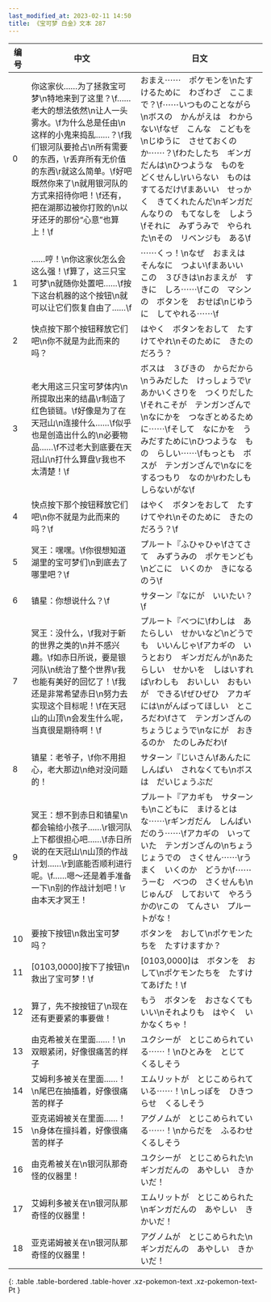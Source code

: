 ```yaml
---
last_modified_at: 2023-02-11 14:50
title: 《宝可梦 白金》文本 287
---
```

| 编号 | 中文 | 日文 |
| ---- | ---- | ---- |
| 0 | 你这家伙……为了拯救宝可梦\n特地来到了这里？\f……老大的想法依然\n让人一头雾水。\f为什么总是任由\n这样的小鬼来捣乱……？\f我们银河队要抢占\n所有需要的东西，\r丢弃所有无价值的东西\r就这么简单。\f好吧　既然你来了\n就用银河队的方式来招待你吧！\f还有，把在湖那边被你打败的\n以牙还牙的那份“心意”也算上！\f | おまえ⋯⋯　ポケモンを\nたすけるために　わざわざ　ここまで？\f⋯⋯いつものことながら\nボスの　かんがえは　わからない\fなぜ　こんな　こどもを\nじゆうに　させておくのか⋯⋯？\fわたしたち　ギンガだんは\nひつような　ものを　どくせんし\rいらない　ものは　すてるだけ\fまあいい　せっかく　きてくれたんだ\nギンガだんなりの　もてなしを　しよう\fそれに　みずうみで　やられた\nその　リベンジも　ある\f |
| 1 | ……哼！\n你这家伙怎么会这么强！\f算了，这三只宝可梦\n就随你处置吧……\f按下这台机器的这个按钮\n就可以让它们恢复自由了……\f | ⋯⋯くっ！\nなぜ　おまえは　そんなに　つよい\fまあいい　この　３びきは\nおまえが　すきに　しろ⋯⋯\fこの　マシンの　ボタンを　おせば\nじゆうに　してやれる⋯⋯\f |
| 2 | 快点按下那个按钮释放它们吧\n你不就是为此而来的吗？ | はやく　ボタンをおして　たすけてやれ\nそのために　きたのだろう？ |
| 3 | 老大用这三只宝可梦体内\n所提取出来的结晶\r制造了红色锁链。\f好像是为了在天冠山\n连接什么……\f似乎也是创造出什么的\n必要物品……\f不过老大到底要在天冠山\n打什么算盘\r我也不太清楚！\f | ボスは　３びきの　からだから\nうみだした　けっしょうで\rあかいくさりを　つくりだした\fそれこそが　テンガンざんで\nなにかを　つなぎとめるために⋯⋯\fそして　なにかを　うみだすために\nひつような　もの　らしい⋯⋯\fもっとも　ボスが　テンガンざんで\nなにを　するつもり　なのか\rわたしも　しらないがな\f |
| 4 | 快点按下那个按钮释放它们吧\n你不就是为此而来的吗？\f | はやく　ボタンをおして　たすけてやれ\nそのために　きたのだろう？\f |
| 5 | 冥王：嘿嘿。\f你很想知道湖里的宝可梦们\n到底去了哪里吧？\f | プルート『ふひゃひゃ\fさてさて　みずうみの　ポケモンども\nどこに　いくのか　きになるのう\f |
| 6 | 镇星：你想说什么？\f | サターン『なにが　いいたい？\f |
| 7 | 冥王：没什么，\f我对于新的世界之类的\n并不感兴趣。\f如赤日所说，要是银河队\n统治了整个世界\r我也能有美好的回忆了！\f我还是非常希望赤日\n努力去实现这个目标呢！\f在天冠山的山顶\n会发生什么呢，当真很是期待啊！\f | プルート『べつに\fわしは　あたらしい　せかいなど\nどうでも　いいんじゃ\fアカギの　いうとおり　ギンガだんが\nあたらしい　せかいを　しはいすれば\rわしも　おいしい　おもいが　できる\fぜひぜひ　アカギには\nがんばってほしい　ところだわ\fさて　テンガンざんの　ちょうじょうで\nなにが　おきるのか　たのしみだわ\f |
| 8 | 镇星：老爷子，\f你不用担心，老大那边\n绝对没问题的！ | サターン『じいさん\fあんたに　しんぱい　されなくても\nボスは　だいじょうぶだ |
| 9 | 冥王：想不到赤日和镇星\n都会输给小孩子……\r银河队上下都很担心吧……\f赤日所说的在天冠山\n山顶的作战计划……\r到底能否顺利进行呢。\f……嗯～还是着手准备一下\n别的作战计划吧！\r由本天才冥王！ | プルート『アカギも　サターンも\nこどもに　まけるとはな⋯⋯\rギンガだん　しんぱい　だのう⋯⋯\fアカギの　いっていた　テンガンざんの\nちょうじょうでの　さくせん⋯⋯\rうまく　いくのか　どうか\f⋯⋯うーむ　べつの　さくせんも\nじゅんび　しておいて　やろうかの\rこの　てんさい　プルートがな！ |
| 10 | 要按下按钮\n救出宝可梦吗？ | ボタンを　おして\nポケモンたちを　たすけますか？ |
| 11 | [0103,0000]按下了按钮\n救出了宝可梦！\f | [0103,0000]は　ボタンを　おして\nポケモンたちを　たすけてあげた！\f |
| 12 | 算了，先不按按钮了\n现在还有更要紧的事要做！ | もう　ボタンを　おさなくてもいい\nそれよりも　はやく　いかなくちゃ！ |
| 13 | 由克希被关在里面……！\n双眼紧闭，好像很痛苦的样子 | ユクシーが　とじこめられている⋯⋯！\nひとみを　とじて　くるしそう |
| 14 | 艾姆利多被关在里面……！\n尾巴在抽搐着，好像很痛苦的样子 | エムリットが　とじこめられている⋯⋯！\nしっぽを　ひきつらせ　くるしそう |
| 15 | 亚克诺姆被关在里面……！\n身体在擅抖着，好像很痛苦的样子 | アグノムが　とじこめられている⋯⋯！\nからだを　ふるわせ　くるしそう |
| 16 | 由克希被关在\n银河队那奇怪的仪器里！ | ユクシーが　とじこめられた\nギンガだんの　あやしい　きかいだ！ |
| 17 | 艾姆利多被关在\n银河队那奇怪的仪器里！ | エムリットが　とじこめられた\nギンガだんの　あやしい　きかいだ！ |
| 18 | 亚克诺姆被关在\n银河队那奇怪的仪器里！ | アグノムが　とじこめられた\nギンガだんの　あやしい　きかいだ！ |
{: .table .table-bordered .table-hover .xz-pokemon-text .xz-pokemon-text-Pt }